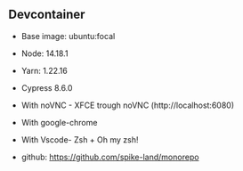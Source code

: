 ## Devcontainer

- Base image: ubuntu:focal
- Node: 14.18.1
- Yarn: 1.22.16
- Cypress 8.6.0
- With noVNC - XFCE trough noVNC (http://localhost:6080)
- With google-chrome
- With Vscode- Zsh + Oh my zsh!

- github: https://github.com/spike-land/monorepo
